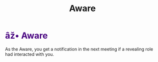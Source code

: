﻿---
lang: en-US
title: Aware
prev: Avenger
next: Bloodthirst
---
# <font color=#4B0082>âž• <b>Aware</b></font> <Badge text="Mixed" type="tip" vertical="middle"/>

As the Aware, you get a notification in the next meeting if a revealing role had interacted with you.